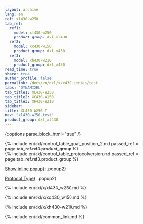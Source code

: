 ```yaml
---
layout: archive
lang: en
ref: xl430-w250
tab_ref:
  ref1:
    model: xl430-w250
    product_group: dxl_xl430
  ref2:
    model: xc430-w150
    product_group: dxl_x430
  ref3:
    model: xh430-w210
    product_group: dxl_x430
read_time: true
share: true
author_profile: false
permalink: /docs/en/dxl/x/x430-series/test
tabs: "DYNAMIXEL"
tab_title1: XL430-W250
tab_title2: XC430-W150
tab_title3: XH430-W210
sidebar:
title: XL430-W250-T
nav: "xl430-w250-test"
product_group: dxl_xl430
---
```


{::options parse_block_html="true" /}

<!-- 

{% capture Goal_Position %}

<div class="popup2" onclick="myFunction()">Goal Position
<div class="popuptext" id="myPopup"> {% include en/dxl/control_table_goal_position_2.md passed_ref = page.tab_ref.ref3.product_group %}</div>
</div>
{% endcapture %} 
-->

<!-- 테스트  시작 -->

<div id="test-popup" class="white-popup mfp-hide">
  {% include en/dxl/control_table_goal_position_2.md passed_ref = page.tab_ref.ref3.product_group %}
</div>

<div id="protocol-type" class="white-popup mfp-hide">
  {% include en/dxl/control_table_protocolversion.md passed_ref = page.tab_ref.ref3.product_group %}
</div>


[Show inline popup](#test-popup){: .popup2}

[Protocol Type](#protocol-type){: .popup2}


<!-- Or like so: -->


<!-- 

{% assign goal_pos = Goal_Position %}

{{ goal_pos }}

{% capture Temp_Table %}
| Address | Size<br>(Byte) | Data Name      | Access | Default<br />Value | Range | Unit |
|:-------:|:--------------:|:---------------|:------:|:------------------:|:-----:|:----:|
|    0    |       2        | {{ goal_pos }} |   R    |       1,010        |   -   |  -   |
{% endcapture %}

 -->


<!-- {% include en/dxl/control_table_return_delay_time.md %} -->

<!-- {% assign pages=site.pages | where:"ref", page.ref | sort: 'lang' %} -->

<!--

{% for reference in page.tab_ref %}

{{ reference }}

{% assign new_ref = reference %}

{% endfor %}

{{ new_ref.ref1 }}

-->

<!-- 테스트 끝  -->

<section id="{{ page.tab_title1 }}" class="tab_contents">

{% include en/dxl/x/xl430_w250.md %}

</section>

<section id="{{ page.tab_title2 }}" class="tab_contents">

{% include en/dxl/x/xc430_w150.md %}

</section>

<section id="{{ page.tab_title3 }}" class="tab_contents">

{% include en/dxl/x/xh430-w210.md %}

</section>

[xl430_new(pdf).pdf]: http://www.robotis.com/service/download.php?no=772
[xl430_new(dwg).dwg]: http://www.robotis.com/service/download.php?no=771
[xl430_new(stp).stp]: http://www.robotis.com/service/download.php?no=773
[xl430.pdf]: http://www.robotis.com/service/download.php?no=154
[xl430.dwg]: http://www.robotis.com/service/download.php?no=153
[xl430.stp]: http://www.robotis.com/service/download.php?no=155
[compatibility guide]: http://en.robotis.com/service/compatibility_table.php?cate=dx
[model number]: /docs/en/popup/x/model_number
[model information]: /docs/en/popup/x/
[firmware version]: /docs/en/popup/x/firmware_version
[protocol type]: /docs/en/popup/x/control_table_protocolversion
[id]: /docs/en/popup/x/control_table_id
[baud rate]: /docs/en/popup/x/control_table_baudrate_2
[return delay time]: /docs/en/popup/x/control_table_return_delay_time
[drive mode]: /docs/en/popup/x/control_table_drivemode
[operating mode]: /docs/en/popup/x/control_table_mx_opmode_2
[secondary(shadow) id]: /docs/en/popup/x/control_table_shadowid
[protocol type]: /docs/en/popup/x/control_table_protocolversion
[homing offset]: /docs/en/popup/x/control_table_homingoffset
[moving threshold]: /docs/en/popup/x/control_table_movingthreshold
[temperature limit]: /docs/en/popup/x/control_table_temp_limit_2
[max voltage limit]: /docs/en/popup/x/contron_table_max_min_voltage_level
[min voltage limit]: /docs/en/popup/x/contron_table_max_min_voltage_level
[pwm limit]: /docs/en/popup/x/control_table_pwm_limit
[velocity limit]: /docs/en/popup/x/control_table_vellimit
[max position limit]: /docs/en/popup/x/control_table_min_max_position_limit
[min position limit]: /docs/en/popup/x/control_table_min_max_position_limit
[shutdown]: /docs/en/popup/x/control_table_shutdown
[torque enable]: /docs/en/popup/x/control_table_torque_enable
[profile velocity]: /docs/en/popup/x/control_table_profile_velocity
[present position(132)]: /docs/en/popup/x/control_table_present_position
[led]: /docs/en/popup/x/control_table_led
[status return level]: /docs/en/popup/x/control_table_status_return_lv
[registered instruction]: /docs/en/popup/x/control_table_reg_instruction
[hardware error status]: /docs/en/popup/x/control_table_hardware_error-status
[velocity i gain]: /docs/en/popup/x/control_table_velocity_pi_gain
[velocity p gain]: /docs/en/popup/x/control_table_velocity_pi_gain
[position d gain]: /docs/en/popup/x/control_table_position_pid_gain
[position i gain]: /docs/en/popup/x/control_table_position_pid_gain
[position p gain]: /docs/en/popup/x/control_table_position_pid_gain
[feedforward 2nd gain]: /docs/en/popup/x/control_table_position_pid_gain
[feedforward 1st gain]: /docs/en/popup/x/control_table_position_pid_gain
[bus watchdog]: /docs/en/popup/x/control_table_buswatchdog
[goal pwm]: /docs/en/popup/x/control_table_goal_pwm
[goal velocity]: /docs/en/popup/x/control_table_goal_velocity
[profile acceleration]: /docs/en/popup/x/control_table_profile_acceleration
[profile velocity]: /docs/en/popup/x/control_table_profile_velocity
[goal position]: /docs/en/popup/x/control_table_goal_position_2
[realtime tick]: /docs/en/popup/x/control_table_realtime_tick
[moving]: /docs/en/popup/x/control_table_moving_2
[moving status]: /docs/en/popup/x/control_table_moving_status
[present pwm]: /docs/en/popup/x/control_table_present_pwm
[present load]: /docs/en/popup/x/control_table_present_load_2
[present velocity]: /docs/en/popup/x/control_table_present_velocity
[present position]: /docs/en/popup/x/control_table_present_position
[velocity trajectory]: /docs/en/popup/x/control_table_velocity_trajectory
[position trajectory]: /docs/en/popup/x/control_table_position_trajectory
[present input voltage]: /docs/en/popup/x/control_table_present_volt_2
[present temperature]: /docs/en/popup/x/control_table_present_temp_2
[indirect address 1]: /docs/en/popup/x/control_table_indirect_data
[indirect address 2]: /docs/en/popup/x/control_table_indirect_data
[indirect address 3]: /docs/en/popup/x/control_table_indirect_data
[indirect address 26]: /docs/en/popup/x/control_table_indirect_data
[indirect address 27]: /docs/en/popup/x/control_table_indirect_data
[indirect address 28]: /docs/en/popup/x/control_table_indirect_data
[indirect data 1]: /docs/en/popup/x/control_table_indirect_data
[indirect data 2]: /docs/en/popup/x/control_table_indirect_data
[indirect data 3]: /docs/en/popup/x/control_table_indirect_data
[indirect data 26]: /docs/en/popup/x/control_table_indirect_data
[indirect data 27]: /docs/en/popup/x/control_table_indirect_data
[indirect data 28]: /docs/en/popup/x/control_table_indirect_data
[indirect address 29]: /docs/en/popup/x/control_table_indirect_data
[indirect address 30]: /docs/en/popup/x/control_table_indirect_data
[indirect address 31]: /docs/en/popup/x/control_table_indirect_data`
[indirect address 54]: /docs/en/popup/x/control_table_indirect_data
[indirect address 55]: /docs/en/popup/x/control_table_indirect_data
[indirect address 56]: /docs/en/popup/x/control_table_indirect_data
[indirect data 29]: /docs/en/popup/x/control_table_indirect_data
[indirect data 30]: /docs/en/popup/x/control_table_indirect_data
[indirect data 31]: /docs/en/popup/x/control_table_indirect_data
[indirect data 54]: /docs/en/popup/x/control_table_indirect_data
[indirect data 55]: /docs/en/popup/x/control_table_indirect_data
[indirect data 56]: /docs/en/popup/x/control_table_indirect_data

{% include en/dxl/common_link.md %}
